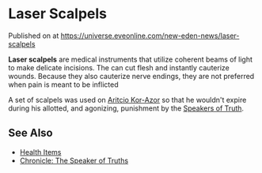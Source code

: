 # Laser Scalpels
Published on  at https://universe.eveonline.com/new-eden-news/laser-scalpels

**Laser scalpels** are medical instruments that utilize coherent beams
of light to make delicate incisions. The can cut flesh and instantly
cauterize wounds. Because they also cauterize nerve endings, they are
not preferred when pain is meant to be inflicted

A set of scalpels was used on [Aritcio Kor-Azor](2puF18pxR6b7AVuy3HE9IV) so that he wouldn't expire during
his allotted, and agonizing, punishment by the [Speakers of Truth](3vA8Xh4A10DiybH2UTOEUO).

See Also
--------

-   [Health Items](1atx3NGYkl3oP5JiEa1ShQ#Health)
-   [Chronicle: The Speaker of Truths](2O47ZdRbnohMLKgDhmLJGk)
